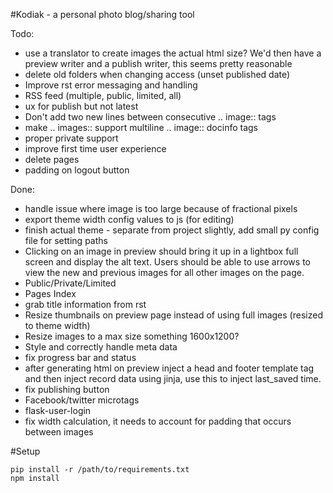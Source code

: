 #Kodiak - a personal photo blog/sharing tool

Todo:
- use a translator to create images the actual html size? We'd then have
  a preview writer and a publish writer, this seems pretty reasonable
- delete old folders when changing access (unset published date)
- Improve rst error messaging and handling
- RSS feed (multiple, public, limited, all)
- ux for publish but not latest
- Don't add two new lines between consecutive .. image:: tags
- make .. images:: support multiline .. image:: docinfo tags
- proper private support
- improve first time user experience
- delete pages
- padding on logout button

Done:
- handle issue where image is too large because of fractional pixels
- export theme width config values to js (for editing)
- finish actual theme - separate from project slightly, add small py
  config file for setting paths
- Clicking on an image in preview should bring it up in a lightbox full
  screen and display the alt text. Users should be able to use arrows to
  view the new and previous images for all other images on the page.
- Public/Private/Limited
- Pages Index
- grab title information from rst
- Resize thumbnails on preview page instead of using full images
  (resized to theme width)
- Resize images to a max size something 1600x1200?
- Style and correctly handle meta data
- fix progress bar and status
- after generating html on preview inject a head and footer template tag
  and then inject record data using jinja, use this to inject last_saved
  time.
- fix publishing button
- Facebook/twitter microtags
- flask-user-login
- fix width calculation, it needs to account for padding that occurs
  between images

#Setup

```
pip install -r /path/to/requirements.txt
npm install
```
